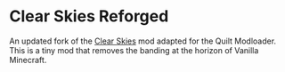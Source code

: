 # Clear Skies Reforged
An updated fork of the [Clear Skies](https://modrinth.com/mod/xNK6XfRv) mod adapted for the Quilt Modloader. This is a tiny mod that removes the banding at the horizon of Vanilla Minecraft.
